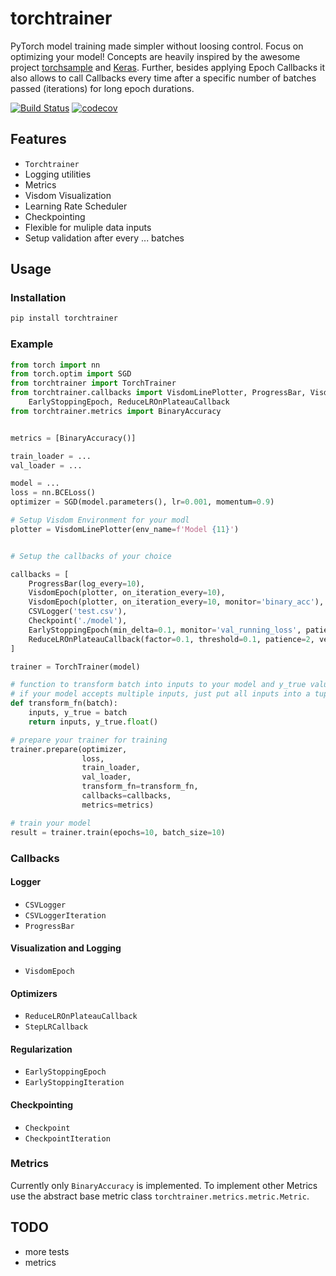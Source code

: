 # torchtrainer


PyTorch model training made simpler without loosing control. Focus on optimizing your model! Concepts are heavily inspired by the awesome project [torchsample](https://github.com/ncullen93/torchsample) and [Keras](https://github.com/keras-team/keras).
Further, besides applying Epoch Callbacks it also allows to call Callbacks every time after a specific number of batches passed (iterations) for long epoch durations.

[![Build Status](https://travis-ci.com/VictorKuenstler/torchtrainer.svg?branch=master)](https://travis-ci.com/VictorKuenstler/torchtrainer)
[![codecov](https://codecov.io/gh/VictorKuenstler/torchtrainer/branch/master/graph/badge.svg)](https://codecov.io/gh/VictorKuenstler/torchtrainer)

## Features

* `Torchtrainer`
* Logging utilities
* Metrics
* Visdom Visualization
* Learning Rate Scheduler
* Checkpointing
* Flexible for muliple data inputs
* Setup validation after every ... batches

## Usage

### Installation

```bash
pip install torchtrainer
```


### Example

```python
from torch import nn
from torch.optim import SGD
from torchtrainer import TorchTrainer
from torchtrainer.callbacks import VisdomLinePlotter, ProgressBar, VisdomEpoch, Checkpoint, CSVLogger, \
    EarlyStoppingEpoch, ReduceLROnPlateauCallback
from torchtrainer.metrics import BinaryAccuracy


metrics = [BinaryAccuracy()]

train_loader = ...
val_loader = ...

model = ...
loss = nn.BCELoss()
optimizer = SGD(model.parameters(), lr=0.001, momentum=0.9)

# Setup Visdom Environment for your modl
plotter = VisdomLinePlotter(env_name=f'Model {11}')


# Setup the callbacks of your choice

callbacks = [
    ProgressBar(log_every=10),
    VisdomEpoch(plotter, on_iteration_every=10),
    VisdomEpoch(plotter, on_iteration_every=10, monitor='binary_acc'),
    CSVLogger('test.csv'),
    Checkpoint('./model'),
    EarlyStoppingEpoch(min_delta=0.1, monitor='val_running_loss', patience=10),
    ReduceLROnPlateauCallback(factor=0.1, threshold=0.1, patience=2, verbose=True)
]

trainer = TorchTrainer(model)

# function to transform batch into inputs to your model and y_true values
# if your model accepts multiple inputs, just put all inputs into a tuple (input1, input2), y_true
def transform_fn(batch):
    inputs, y_true = batch
    return inputs, y_true.float()

# prepare your trainer for training
trainer.prepare(optimizer,
                loss,
                train_loader,
                val_loader,
                transform_fn=transform_fn,
                callbacks=callbacks,
                metrics=metrics)

# train your model
result = trainer.train(epochs=10, batch_size=10)

``` 


### Callbacks

#### Logger

* `CSVLogger`
* `CSVLoggerIteration`
* `ProgressBar`

#### Visualization and Logging

* `VisdomEpoch`

#### Optimizers

* `ReduceLROnPlateauCallback`
* `StepLRCallback`

#### Regularization

* `EarlyStoppingEpoch`
* `EarlyStoppingIteration`

#### Checkpointing

* `Checkpoint`
* `CheckpointIteration`

### Metrics

Currently only `BinaryAccuracy` is implemented. To implement other Metrics use the abstract base metric class `torchtrainer.metrics.metric.Metric`. 

## TODO

- more tests
- metrics


## 


